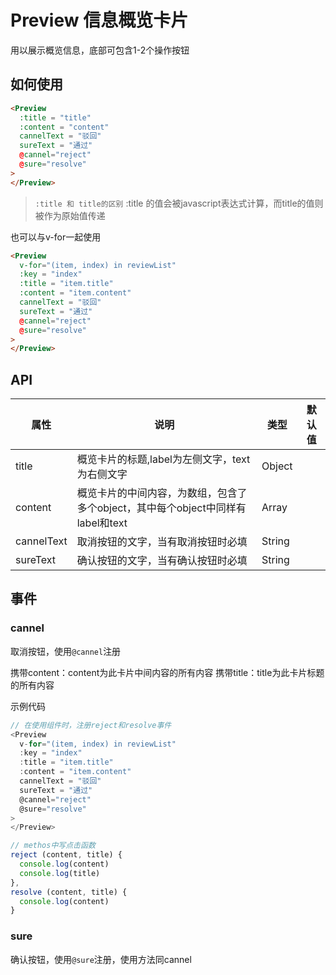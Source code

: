 # Preview 信息概览卡片
用以展示概览信息，底部可包含1-2个操作按钮

## 如何使用

```html
<Preview
  :title = "title"
  :content = "content"
  cannelText = "驳回"
  sureText = "通过"
  @cannel="reject"
  @sure="resolve"
>
</Preview>
```
> `:title 和 title的区别` 
:title 的值会被javascript表达式计算，而title的值则被作为原始值传递

也可以与v-for一起使用

```html
<Preview
  v-for="(item, index) in reviewList"
  :key = "index"
  :title = "item.title"
  :content = "item.content"
  cannelText = "驳回"
  sureText = "通过"
  @cannel="reject"
  @sure="resolve"
>
</Preview>
```

## API

|属性|说明|类型|默认值|
|--|--|--|--|
|title|概览卡片的标题,label为左侧文字，text为右侧文字|Object||
|content|概览卡片的中间内容，为数组，包含了多个object，其中每个object中同样有label和text|Array||
|cannelText|取消按钮的文字，当有取消按钮时必填|String||
|sureText|确认按钮的文字，当有确认按钮时必填|String||

## 事件

### cannel
取消按钮，使用`@cannel`注册

携带content：content为此卡片中间内容的所有内容
携带title：title为此卡片标题的所有内容

示例代码

```js
// 在使用组件时，注册reject和resolve事件
<Preview
  v-for="(item, index) in reviewList"
  :key = "index"
  :title = "item.title"
  :content = "item.content"
  cannelText = "驳回"
  sureText = "通过"
  @cannel="reject"
  @sure="resolve"
>
</Preview>

// methos中写点击函数
reject (content, title) {
  console.log(content)
  console.log(title)
},
resolve (content, title) {
  console.log(content)
}
```

### sure
确认按钮，使用`@sure`注册，使用方法同cannel